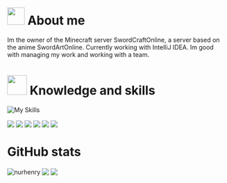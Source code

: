 
# <img height="40" src="https://raw.githubusercontent.com/innng/innng/master/assets/kyubey.gif"/> About me
Im the owner of the Minecraft server SwordCraftOnline, a server based on the anime SwordArtOnline. Currently working with IntelliJ IDEA. Im good with managing my work and working with a team.

<p align="center">

# <img height="45" src="https://media3.giphy.com/media/Kg9LFyErCohRA9CRXK/giphy.gif?cid=ecf05e47lllv0gqwp3hhd3i7wsvdhypyzmnhaetdx7fac88o&rid=giphy.gif&ct=s"> Knowledge and skills
  
![My Skills](https://skills.thijs.gg/icons?i=java,html,css,mysql,js,py&theme=dark)
  

  <img align="center" src="https://img.shields.io/badge/Java-Good-green" /> <img align="center" src="https://img.shields.io/badge/HTML-Good-green" /> <img align="center" src="https://img.shields.io/badge/CSS-Good-green" /> <img align="center" src="https://img.shields.io/badge/MySQL-Good-green" /> <img align="center" src="https://img.shields.io/badge/JavaScript-Basics-yellow" /> <img align="center" src="https://img.shields.io/badge/Python-Basics-yellow" />
  
  
  
# GitHub stats

<img align="center" src="https://github-readme-stats.vercel.app/api?username=nurhenry&theme=midnight-purple&show_icons=true&locale=en" alt="nurhenry" />
<img align="center" src="https://github-readme-stats.vercel.app/api/pin/?username=NurHenry&repo=Webseite&theme=midnight-purple" />
<img align="center" src="https://github-readme-stats.vercel.app/api/top-langs/?username=NurHenry&theme=midnight-purple" />
<!-- <p><img  src="https://github-readme-stats.vercel.app/api/top-langs?username=nurhenry&theme=jolly&show_icons=true&locale=en&layout=compact" alt="nurhenry" /></p><br /> -->
<!-- <p><img align="center" src="https://github-readme-streak-stats.herokuapp.com/?user=nurhenry&" alt="nurhenry" /></p> -->
